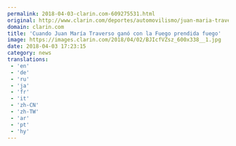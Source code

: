 ```yaml
---
permalink: 2018-04-03-clarin.com-609275531.html
original: http://www.clarin.com/deportes/automovilismo/juan-maria-traverso-gano-fuego-prendida-fuego_0_Hybk14bjM.html
domain: clarin.com
title: 'Cuando Juan María Traverso ganó con la Fuego prendida fuego'
image: https://images.clarin.com/2018/04/02/BJIcfVZsz_600x338__1.jpg
date: 2018-04-03 17:23:15
category: news
translations: 
 - 'en'
 - 'de'
 - 'ru'
 - 'ja'
 - 'fr'
 - 'it'
 - 'zh-CN'
 - 'zh-TW'
 - 'ar'
 - 'pt'
 - 'hy'
---
```


